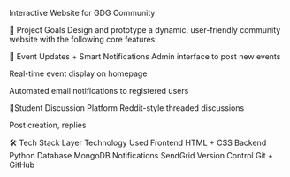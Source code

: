 Interactive Website for GDG Community

📌 Project Goals
Design and prototype a dynamic, user-friendly community website with the following core features:

🔔 Event Updates + Smart Notifications
Admin interface to post new events

Real-time event display on homepage

Automated email notifications to registered users

💬Student Discussion Platform
Reddit-style threaded discussions

Post creation, replies

🛠 Tech Stack
Layer	Technology Used
Frontend	HTML + CSS
Backend	 Python
Database	MongoDB 
Notifications	SendGrid 
Version Control	Git + GitHub
